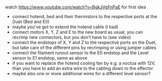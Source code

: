 watch https://www.youtube.com/watch?v=BgkJVgFnPaE for first idea

- connect hotend, bed and their thermistors to the respective ports at the Duet (Bed and E0)
- maybe you've got to extend the hotend cable (I had)
- connect motors  X, Y, Z and E to the new board as usual, you can recrimp new connectors, but you don't have to (see video)
- connect the endstops of X, Y and Z to the respective ports on the Duet, but take care of the different pins by recrimping or using jumper cables 
- connect the filament runout sensor to the E0 endstop and the Level sensor to E1 endstop, same as above
- if you want to replace the hotend cooling fan by e.g. a noctua with 12V, than you have to add an extra wire to the cabling down to the effector
 - maybe also one or more additional wires for a different level sensor?
